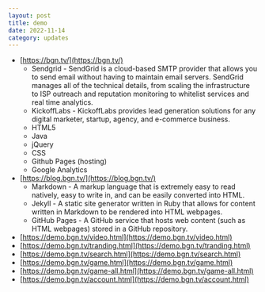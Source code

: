 ```yaml
---
layout: post
title: demo
date: 2022-11-14
category: updates
---
```



* [https://bgn.tv/](https://bgn.tv/)
  * Sendgrid - SendGrid is a cloud-based SMTP provider that allows you to send email without having to maintain email servers. SendGrid manages all of the technical details, from scaling the infrastructure to ISP outreach and reputation monitoring to whitelist services and real time analytics.
  * KickoffLabs - KickoffLabs provides lead generation solutions for any digital marketer, startup, agency, and e-commerce business.
  * HTML5
  * Java
  * jQuery
  * CSS
  * Github Pages (hosting)
  * Google Analytics
* [https://blog.bgn.tv/](https://blog.bgn.tv/)
  * Markdown - A markup language that is extremely easy to read natively, easy to write in, and can be easily converted into HTML.
  * Jekyll - A static site generator written in Ruby that allows for content written in Markdown to be rendered into HTML webpages.
  * GitHub Pages - A GitHub service that hosts web content (such as HTML webpages) stored in a GitHub repository.
* [https://demo.bgn.tv/video.html](https://demo.bgn.tv/video.html)
* [https://demo.bgn.tv/tranding.html](https://demo.bgn.tv/tranding.html)
* [https://demo.bgn.tv/search.html](https://demo.bgn.tv/search.html)
* [https://demo.bgn.tv/game.html](https://demo.bgn.tv/game.html)
* [https://demo.bgn.tv/game-all.html](https://demo.bgn.tv/game-all.html)
* [https://demo.bgn.tv/account.html](https://demo.bgn.tv/account.html)
